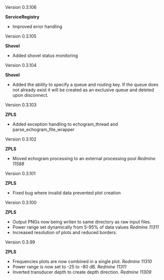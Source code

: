 Version 0.3.106

**ServiceRegistry**

* Improved error handling

Version 0.3.105

**Shovel**

* Added shovel status monitoring

Version 0.3.104

**Shovel**

* Added the ability to specify a queue and routing key. If the queue does not
already exist it will be created as an exclusive queue and deleted upon disconnect.

Version 0.3.103

**ZPLS**

* Added exception handling to echogram_thread and parse_echogram_file_wrapper

Version 0.3.102

**ZPLS**

* Moved echogram processing to an external processing pool *Redmine 11588*

Version 0.3.101

**ZPLS**

* Fixed bug where invalid data prevented plot creation

Version 0.3.100

**ZPLS**

* Output PNGs now being writen to same directory as raw input files.
* Power range set dynamically from 5-95% of data values *Redmine 11311*
* Increased resolution of plots and reduced borders.

Version 0.3.99

**ZPLS**

* Frequencies plots are now combined in a single plot. *Redmine 11310*
* Power range is now set to -25 to -80 dB. *Redmine 11311*
* Inverted transducer depth to create depth direction. *Redmine 11309*
